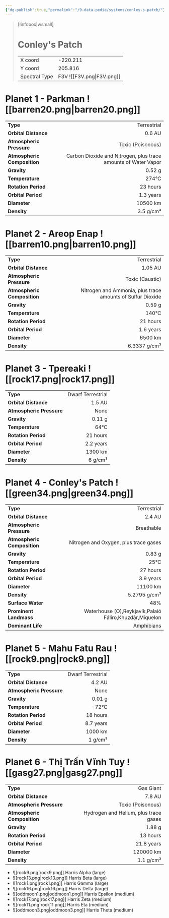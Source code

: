 ```yaml
---
{"dg-publish":true,"permalink":"/9-data-pedia/systems/conley-s-patch/"}
---
```


> [!infobox|wsmall]
> # Conley's Patch
> | | |
> | - | - |
> | X coord | -220.211 |
> | Y coord| 205.816 |
> | Spectral Type | F3V ![[F3V.png\|F3V.png]] |

# Planet 1 - Parkman ![[barren20.png\|barren20.png]]
|                             |                           |
| --------------------------- | -------------------------:|
| **Type**                    |             Terrestrial |
| **Orbital Distance**        |   0.6 AU |
| **Atmospheric Pressure**    |       Toxic (Poisonous) |
| **Atmospheric Composition** |      Carbon Dioxide and Nitrogen, plus trace amounts of Water Vapor |
| **Gravity**                 |        0.52 g |
| **Temperature**             |    274°C |
| **Rotation Period**         |  23 hours |
| **Orbital Period** | 1.3 years |
| **Diameter**                |      10500 km | 
| **Density**                 |    3.5 g/cm³ |





# Planet 2 - Areop Enap ![[barren10.png\|barren10.png]]
|                             |                           |
| --------------------------- | -------------------------:|
| **Type**                    |             Terrestrial |
| **Orbital Distance**        |   1.05 AU |
| **Atmospheric Pressure**    |       Toxic (Caustic) |
| **Atmospheric Composition** |      Nitrogen and Ammonia, plus trace amounts of Sulfur Dioxide |
| **Gravity**                 |        0.59 g |
| **Temperature**             |    140°C |
| **Rotation Period**         |  21 hours |
| **Orbital Period** | 1.6 years |
| **Diameter**                |      6500 km | 
| **Density**                 |    6.3337 g/cm³ |





# Planet 3 - Tpereaki ![[rock17.png\|rock17.png]]
|                             |                           |
| --------------------------- | -------------------------:|
| **Type**                    |             Dwarf Terrestrial |
| **Orbital Distance**        |   1.5 AU |
| **Atmospheric Pressure**    |       None |
| **Gravity**                 |        0.11 g |
| **Temperature**             |    64°C |
| **Rotation Period**         |  21 hours |
| **Orbital Period** | 2.2 years |
| **Diameter**                |      1300 km | 
| **Density**                 |    6 g/cm³ |





# Planet 4 - Conley's Patch ![[green34.png\|green34.png]]
|                             |                           |
| --------------------------- | -------------------------:|
| **Type**                    |             Terrestrial |
| **Orbital Distance**        |   2.4 AU |
| **Atmospheric Pressure**    |       Breathable |
| **Atmospheric Composition** |      Nitrogen and Oxygen, plus trace gases |
| **Gravity**                 |        0.83 g |
| **Temperature**             |    25°C |
| **Rotation Period**         |  27 hours |
| **Orbital Period** | 3.9 years |
| **Diameter**                |      11100 km | 
| **Density**                 |    5.2795 g/cm³ |
| **Surface Water**           |           48% | 
| **Prominent Landmass**      |         Waterhouse (O),Reykjavík,Palaió Fáliro,Khuzdār,Miquelon | 
| **Dominant Life**           |         Amphibians |





# Planet 5 - Mahu Fatu Rau ![[rock9.png\|rock9.png]]
|                             |                           |
| --------------------------- | -------------------------:|
| **Type**                    |             Dwarf Terrestrial |
| **Orbital Distance**        |   4.2 AU |
| **Atmospheric Pressure**    |       None |
| **Gravity**                 |        0.01 g |
| **Temperature**             |    -72°C |
| **Rotation Period**         |  18 hours |
| **Orbital Period** | 8.7 years |
| **Diameter**                |      1000 km | 
| **Density**                 |    1 g/cm³ |





# Planet 6 - Thị Trấn Vĩnh Tuy ![[gasg27.png\|gasg27.png]]
|                             |                           |
| --------------------------- | -------------------------:|
| **Type**                    |             Gas Giant |
| **Orbital Distance**        |   7.8 AU |
| **Atmospheric Pressure**    |       Toxic (Poisonous) |
| **Atmospheric Composition** |      Hydrogen and Helium, plus trace gases |
| **Gravity**                 |        1.88 g |
| **Rotation Period**         |  13 hours |
| **Orbital Period** | 21.8 years |
| **Diameter**                |      120000 km | 
| **Density**                 |    1.1 g/cm³ |



- ![[rock9.png\|rock9.png]] Harris Alpha (large)
- ![[rock13.png\|rock13.png]] Harris Beta (large)
- ![[rock1.png\|rock1.png]] Harris Gamma (large)
- ![[rock16.png\|rock16.png]] Harris Delta (large)
- ![[oddmoon1.png\|oddmoon1.png]] Harris Epsilon (medium)
- ![[rock17.png\|rock17.png]] Harris Zeta (medium)
- ![[rock11.png\|rock11.png]] Harris Eta (medium)
- ![[oddmoon3.png\|oddmoon3.png]] Harris Theta (medium)


